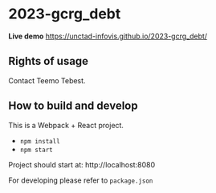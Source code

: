 # 2023-gcrg_debt

**Live demo** https://unctad-infovis.github.io/2023-gcrg_debt/

## Rights of usage

Contact Teemo Tebest.

## How to build and develop

This is a Webpack + React project.

- `npm install`
- `npm start`

Project should start at: http://localhost:8080

For developing please refer to `package.json`
